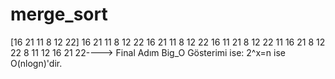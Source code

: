 # merge_sort
[16 21 11 8 12 22]
16 21 11                8 12 22
16       21 11              8 12       22
16       11 21              8 12       22
11 16 21                    8 12 22
8 11 12 16 21 22----> Final Adım
Big_O Gösterimi ise: 2^x=n  ise O(nlogn)'dir.
